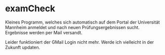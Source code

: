 # examCheck

Kleines Programm, welches sich automatisch auf dem Portal der Universität Mannheim anmeldet und nach neuen Prüfungsergebnissen sucht.
Ergebnisse werden per Mail versandt.

Leider funktioniert der GMail Login nicht mehr.
Werde ich vielleicht in der Zukunft updaten.
